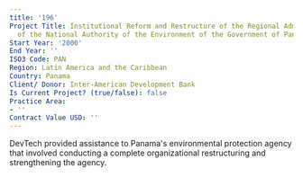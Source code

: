 ```yaml
---
title: '196'
Project Title: Institutional Reform and Restructure of the Regional Administration
  of the National Authority of the Environment of the Government of Panama
Start Year: '2000'
End Year: ''
ISO3 Code: PAN
Region: Latin America and the Caribbean
Country: Panama
Client/ Donor: Inter-American Development Bank
Is Current Project? (true/false): false
Practice Area:
- ''
Contract Value USD: ''
---
```


DevTech provided assistance to Panama's environmental protection agency that involved conducting a complete organizational restructuring and strengthening the agency.